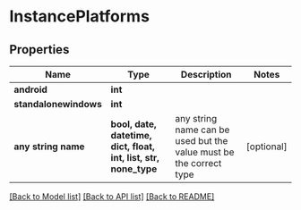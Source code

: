 # InstancePlatforms


## Properties
Name | Type | Description | Notes
------------ | ------------- | ------------- | -------------
**android** | **int** |  | 
**standalonewindows** | **int** |  | 
**any string name** | **bool, date, datetime, dict, float, int, list, str, none_type** | any string name can be used but the value must be the correct type | [optional]

[[Back to Model list]](../README.md#documentation-for-models) [[Back to API list]](../README.md#documentation-for-api-endpoints) [[Back to README]](../README.md)


